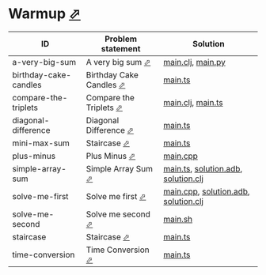 # Warmup [⬀](https://www.hackerrank.com/domains/algorithms?filters%5Bsubdomains%5D%5B%5D=warmup)
| ID                    | Problem statement                                                                      | Solution                                                                                                                          |
|-----------------------|----------------------------------------------------------------------------------------|-----------------------------------------------------------------------------------------------------------------------------------|
| a-very-big-sum        | A very big sum [⬀](https://www.hackerrank.com/challenges/a-very-big-sum)               | [main.clj](a-very-big-sum/main.clj), [main.py](a-very-big-sum/main.py)                                                            |
| birthday-cake-candles | Birthday Cake Candles [⬀](https://www.hackerrank.com/challenges/birthday-cake-candles) | [main.ts](birthday-cake-candles/main.ts)                                                                                          |
| compare-the-triplets  | Compare the Triplets [⬀](https://www.hackerrank.com/challenges/compare-the-triplets)   | [main.clj](compare-the-triplets/main.clj), [main.ts](compare-the-triplets/main.ts)                                                |
| diagonal-difference   | Diagonal Difference [⬀](https://www.hackerrank.com/challenges/diagonal-difference)     | [main.ts](diagonal-difference/main.ts)                                                                                            |
| mini-max-sum          | Staircase [⬀](https://www.hackerrank.com/challenges/staircase)                         | [main.ts](mini-max-sum/main.ts)                                                                                                   |
| plus-minus            | Plus Minus [⬀](https://www.hackerrank.com/challenges/plus-minus)                       | [main.cpp](plus-minus/main.cpp)                                                                                                   |
| simple-array-sum      | Simple Array Sum [⬀](https://www.hackerrank.com/challenges/simple-array-sum)           | [main.ts](simple-array-sum/main.ts), [solution.adb](simple-array-sum/solution.adb), [solution.clj](simple-array-sum/solution.clj) |
| solve-me-first        | Solve me first [⬀](https://www.hackerrank.com/challenges/solve-me-first)               | [main.cpp](solve-me-first/main.cpp), [solution.adb](solve-me-first/solution.adb), [solution.clj](solve-me-first/solution.clj)     |
| solve-me-second       | Solve me second [⬀](https://www.hackerrank.com/challenges/solve-me-second)             | [main.sh](solve-me-second/main.sh)                                                                                                |
| staircase             | Staircase [⬀](https://www.hackerrank.com/challenges/staircase)                         | [main.ts](staircase/main.ts)                                                                                                      |
| time-conversion       | Time Conversion [⬀](https://www.hackerrank.com/challenges/time-conversion)             | [main.ts](time-conversion/main.ts)                                                                                                |

